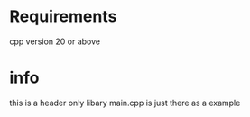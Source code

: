 # Requirements

cpp version 20 or above


# info 
this is a header only libary main.cpp is just there as a example
